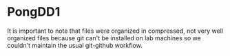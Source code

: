 # PongDD1
It is important to note that files were organized in compressed, not very well organized files because git can't be installed on lab machines so we couldn't maintain the usual git-github workflow.
